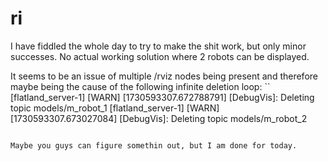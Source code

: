 # ri

I have fiddled the whole day to try to make the shit work, but only minor successes. No actual working solution where 2 robots can be displayed.

It seems to be an issue of multiple /rviz nodes being present and therefore maybe being the cause of the following infinite deletion loop:
``
[flatland_server-1] [WARN] [1730593307.672788791] [DebugVis]: Deleting topic models/m_robot_1
[flatland_server-1] [WARN] [1730593307.673027084] [DebugVis]: Deleting topic models/m_robot_2
```

Maybe you guys can figure somethin out, but I am done for today.
